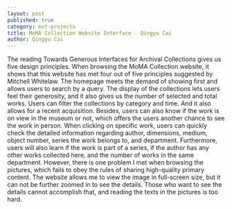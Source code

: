 ```yaml
---
layout: post
published: true
category: ext-projects
title: MoMA Collection Website Interface - Qingyu Cai
author: Qingyu Cai
---
```

The reading Towards Generous Interfaces for Archival Collections gives us five design principles. When browsing the MoMA Collection website, it shows that this website has met four out of five principles suggested by Mitchell Whitelaw.
The homepage meets the demand of showing first and allows users to search by a query. The display of the collections lets users feel their generosity, and it also gives us the number of selected and total works. Users can filter the collections by category and time. And it also allows for a recent acquisition. Besides, users can also know if the work is on view in the museum or not, which offers the users another chance to see the work in person.
When clicking on specific work, users can quickly check the detailed information regarding author, dimensions, medium, object number, series the work belongs to, and department. Furthermore, users will also learn if the work is part of a series, if the author has any other works collected here, and the number of works in the same department. However, there is one problem I met when browsing the pictures, which fails to obey the rules of sharing high-quality primary content. The website allows me to view the image in full-screen size, but it can not be further zoomed in to see the details. Those who want to see the details cannot accomplish that, and reading the texts in the pictures is too hard. 

